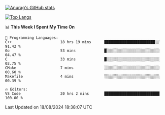 [![Anurag's GitHub stats](https://github-readme-stats.vercel.app/api?username=wugouzi&count_private=true)](https://github.com/anuraghazra/github-readme-stats)

[![Top Langs](https://github-readme-stats.vercel.app/api/top-langs/?username=wugouzi&layout=compact&count_private=true&hide=html)](https://github.com/anuraghazra/github-readme-stats)

<!--START_SECTION:waka-->
📊 **This Week I Spent My Time On** 

```text
💬 Programming Languages: 
C++                      18 hrs 19 mins      ███████████████████████░░   91.42 % 
Go                       53 mins             █░░░░░░░░░░░░░░░░░░░░░░░░   04.47 % 
C                        33 mins             █░░░░░░░░░░░░░░░░░░░░░░░░   02.75 % 
CMake                    7 mins              ░░░░░░░░░░░░░░░░░░░░░░░░░   00.60 % 
Makefile                 4 mins              ░░░░░░░░░░░░░░░░░░░░░░░░░   00.39 % 

🔥 Editors: 
VS Code                  20 hrs 2 mins       █████████████████████████   100.00 % 
```


 Last Updated on 18/08/2024 18:38:07 UTC
<!--END_SECTION:waka-->

<!--
**wugouzi/wugouzi** is a ✨ _special_ ✨ repository because its `README.md` (this file) appears on your GitHub profile.

Here are some ideas to get you started:

- 🔭 I’m currently working on ...
- 🌱 I’m currently learning ...
- 👯 I’m looking to collaborate on ...
- 🤔 I’m looking for help with ...
- 💬 Ask me about ...
- 📫 How to reach me: ...
- 😄 Pronouns: ...
- ⚡ Fun fact: ...
-->
